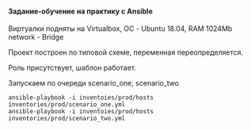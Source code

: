 #### Задание-обучение на практику с Ansible

Виртуалки подняты на Virtualbox, ОС - Ubuntu 18.04, RAM 1024Mb network - Bridge

Проект построен по типовой схеме, переменная переопределяется.

Роль присутствует, шаблон работает.

Запускаем по очереди scenario_one, scenario_two

```
ansible-playbook -i inventoies/prod/hosts inventories/prod/scenario_one.yml
ansible-playbook -i inventoies/prod/hosts inventories/prod/scenario_two.yml
```
